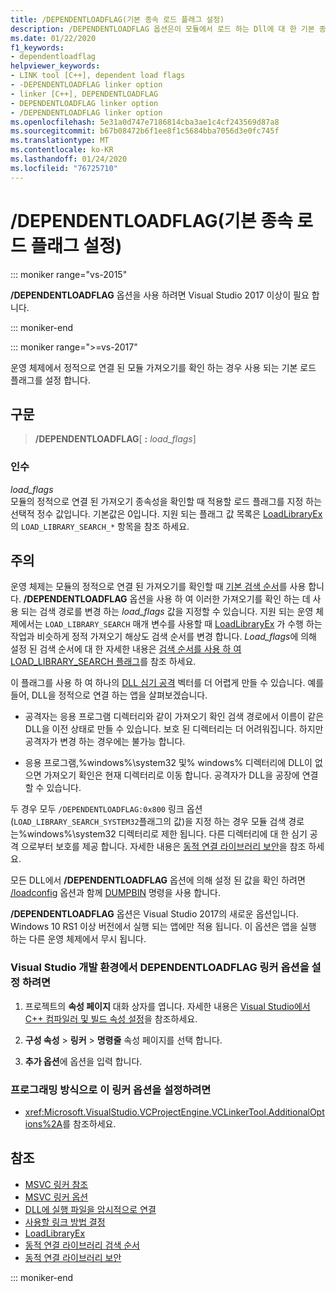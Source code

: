 ```yaml
---
title: /DEPENDENTLOADFLAG(기본 종속 로드 플래그 설정)
description: /DEPENDENTLOADFLAG 옵션은이 모듈에서 로드 하는 Dll에 대 한 기본 종속 로드 플래그를 설정 합니다.
ms.date: 01/22/2020
f1_keywords:
- dependentloadflag
helpviewer_keywords:
- LINK tool [C++], dependent load flags
- -DEPENDENTLOADFLAG linker option
- linker [C++], DEPENDENTLOADFLAG
- DEPENDENTLOADFLAG linker option
- /DEPENDENTLOADFLAG linker option
ms.openlocfilehash: 5e31a0d747e7186814cba3ae1c4cf243569d87a8
ms.sourcegitcommit: b67b08472b6f1ee8f1c5684bba7056d3e0fc745f
ms.translationtype: MT
ms.contentlocale: ko-KR
ms.lasthandoff: 01/24/2020
ms.locfileid: "76725710"
---
```

# <a name="dependentloadflag-set-default-dependent-load-flags"></a>/DEPENDENTLOADFLAG(기본 종속 로드 플래그 설정)

::: moniker range="vs-2015"

**/DEPENDENTLOADFLAG** 옵션을 사용 하려면 Visual Studio 2017 이상이 필요 합니다.

::: moniker-end

::: moniker range=">=vs-2017"

운영 체제에서 정적으로 연결 된 모듈 가져오기를 확인 하는 경우 사용 되는 기본 로드 플래그를 설정 합니다.

## <a name="syntax"></a>구문

> **/DEPENDENTLOADFLAG**[ __:__ *load_flags*]

### <a name="arguments"></a>인수

*load_flags*<br/>
모듈의 정적으로 연결 된 가져오기 종속성을 확인할 때 적용할 로드 플래그를 지정 하는 선택적 정수 값입니다. 기본값은 0입니다. 지원 되는 플래그 값 목록은 [LoadLibraryEx](/windows/win32/api/libloaderapi/nf-libloaderapi-loadlibraryexw)의 `LOAD_LIBRARY_SEARCH_*` 항목을 참조 하세요.

## <a name="remarks"></a>주의

운영 체제는 모듈의 정적으로 연결 된 가져오기를 확인할 때 [기본 검색 순서](/windows/win32/dlls/dynamic-link-library-search-order)를 사용 합니다. **/DEPENDENTLOADFLAG** 옵션을 사용 하 여 이러한 가져오기를 확인 하는 데 사용 되는 검색 경로를 변경 하는 *load_flags* 값을 지정할 수 있습니다. 지원 되는 운영 체제에서는 `LOAD_LIBRARY_SEARCH` 매개 변수를 사용할 때 [LoadLibraryEx](/windows/win32/api/libloaderapi/nf-libloaderapi-loadlibraryexa) 가 수행 하는 작업과 비슷하게 정적 가져오기 해상도 검색 순서를 변경 합니다. *Load_flags*에 의해 설정 된 검색 순서에 대 한 자세한 내용은 [검색 순서를 사용 하 여 LOAD_LIBRARY_SEARCH 플래그](/windows/win32/dlls/dynamic-link-library-search-order#search-order-using-load_library_search-flags)를 참조 하세요.

이 플래그를 사용 하 여 하나의 [DLL 심기 공격](/windows/win32/dlls/dynamic-link-library-security) 벡터를 더 어렵게 만들 수 있습니다. 예를 들어, DLL을 정적으로 연결 하는 앱을 살펴보겠습니다.

- 공격자는 응용 프로그램 디렉터리와 같이 가져오기 확인 검색 경로에서 이름이 같은 DLL을 이전 상태로 만들 수 있습니다. 보호 된 디렉터리는 더 어려워집니다. 하지만 공격자가 변경 하는 경우에는 불가능 합니다.

- 응용 프로그램,%windows%\system32 및% windows% 디렉터리에 DLL이 없으면 가져오기 확인은 현재 디렉터리로 이동 합니다. 공격자가 DLL을 공장에 연결할 수 있습니다.

두 경우 모두 `/DEPENDENTLOADFLAG:0x800` 링크 옵션 (`LOAD_LIBRARY_SEARCH_SYSTEM32`플래그의 값)을 지정 하는 경우 모듈 검색 경로 는%windows%\system32 디렉터리로 제한 됩니다. 다른 디렉터리에 대 한 심기 공격 으로부터 보호를 제공 합니다. 자세한 내용은 [동적 연결 라이브러리 보안](/windows/win32/dlls/dynamic-link-library-security)을 참조 하세요.

모든 DLL에서 **/DEPENDENTLOADFLAG** 옵션에 의해 설정 된 값을 확인 하려면 [/loadconfig](loadconfig.md) 옵션과 함께 [DUMPBIN](dumpbin-reference.md) 명령을 사용 합니다.

**/DEPENDENTLOADFLAG** 옵션은 Visual Studio 2017의 새로운 옵션입니다. Windows 10 RS1 이상 버전에서 실행 되는 앱에만 적용 됩니다. 이 옵션은 앱을 실행 하는 다른 운영 체제에서 무시 됩니다.

### <a name="to-set-the-dependentloadflag-linker-option-in-the-visual-studio-development-environment"></a>Visual Studio 개발 환경에서 DEPENDENTLOADFLAG 링커 옵션을 설정 하려면

1. 프로젝트의 **속성 페이지** 대화 상자를 엽니다. 자세한 내용은 [Visual Studio에서 C++ 컴파일러 및 빌드 속성 설정](../working-with-project-properties.md)을 참조하세요.

1. **구성 속성** > **링커** > **명령줄** 속성 페이지를 선택 합니다.

1. **추가 옵션**에 옵션을 입력 합니다.

### <a name="to-set-this-linker-option-programmatically"></a>프로그래밍 방식으로 이 링커 옵션을 설정하려면

- <xref:Microsoft.VisualStudio.VCProjectEngine.VCLinkerTool.AdditionalOptions%2A>를 참조하세요.

## <a name="see-also"></a>참조

- [MSVC 링커 참조](linking.md)
- [MSVC 링커 옵션](linker-options.md)
- [DLL에 실행 파일을 암시적으로 연결](../linking-an-executable-to-a-dll.md#linking-implicitly)
- [사용할 링크 방법 결정](../linking-an-executable-to-a-dll.md#determining-which-linking-method-to-use)
- [LoadLibraryEx](/windows/win32/api/libloaderapi/nf-libloaderapi-loadlibraryexw)
- [동적 연결 라이브러리 검색 순서](/windows/win32/Dlls/dynamic-link-library-search-order)
- [동적 연결 라이브러리 보안](/windows/win32/dlls/dynamic-link-library-security)

::: moniker-end

